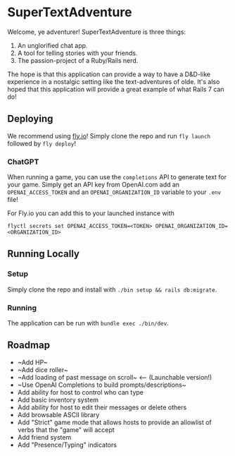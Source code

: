 # SuperTextAdventure

Welcome, ye adventurer!
SuperTextAdventure is three things:
1. An unglorified chat app.
2. A tool for telling stories with your friends.
3. The passion-project of a Ruby/Rails nerd.

The hope is that this application can provide a way to have a D&D-like experience in a nostalgic setting like the text-adventures of olde. It's also hoped that this application will provide a great example of what Rails 7 can do!

## Deploying
We recommend using [fly.io](https://fly.io/)! Simply clone the repo and run `fly launch` followed by `fly deploy`!

### ChatGPT
When running a game, you can use the `completions` API to generate text for your game. Simply get an API key from OpenAI.com add an `OPENAI_ACCESS_TOKEN` and an `OPENAI_ORGANIZATION_ID` variable to your `.env` file!

For Fly.io you can add this to your launched instance with
```
flyctl secrets set OPENAI_ACCESS_TOKEN=<TOKEN> OPENAI_ORGANIZATION_ID=<ORGANIZATION_ID>
```

## Running Locally
### Setup
Simply clone the repo and install with `./bin setup && rails db:migrate`.

### Running
The application can be run with `bundle exec ./bin/dev`.

## Roadmap

- ~Add HP~
- ~Add dice roller~
- ~Add loading of past message on scroll~ <-- (Launchable version!)
- ~Use OpenAI Completions to build prompts/descriptions~
- Add ability for host to control who can type
- Add basic inventory system
- Add ability for host to edit their messages or delete others
- Add browsable ASCII library
- Add "Strict" game mode that allows hosts to provide an allowlist of verbs that the "game" will accept
- Add friend system
- Add "Presence/Typing" indicators
